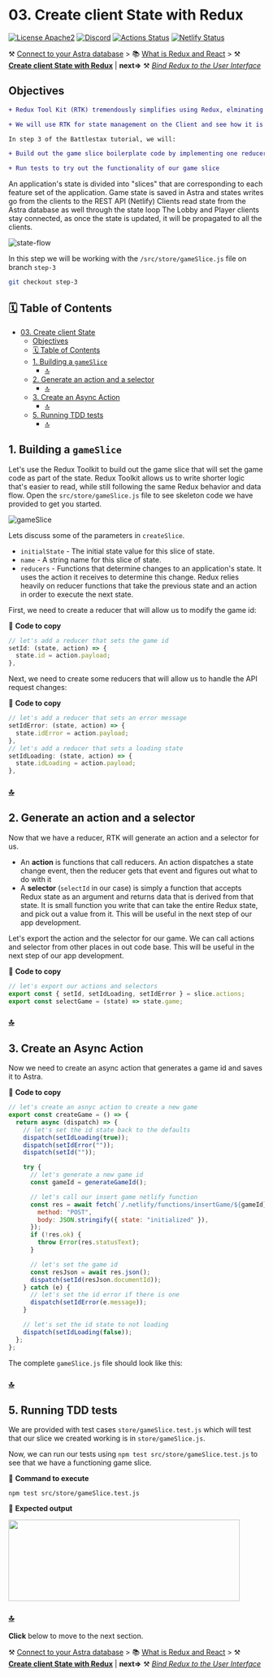 # 03. Create client State with Redux

[![License Apache2](https://img.shields.io/hexpm/l/plug.svg)](http://www.apache.org/licenses/LICENSE-2.0)
[![Discord](https://img.shields.io/discord/685554030159593522)](https://discord.com/widget?id=685554030159593522&theme=dark)
[![Actions Status](https://github.com/DataStax-Academy/battlestax/workflows/BattleStax%20Tests/badge.svg)](https://github.com/DataStax-Academy/battlestax/actions) 
[![Netlify Status](https://api.netlify.com/api/v1/badges/e265340f-c6a6-4d7b-b24c-438b87c67876/deploy-status)](https://app.netlify.com/sites/battlestax-tutorial/deploys)

⚒️ [Connect to your Astra database](./README_step02.md) > 📚 [What is Redux and React](./README_Redux_React.md) > ⚒️ **[Create client State with Redux](#)** |  **next=>** ⚒️ *[Bind Redux to the User Interface](./README_step04.md)*

## Objectives 

```diff
+ Redux Tool Kit (RTK) tremendously simplifies using Redux, elminating most of the issues most people have when using it.

+ We will use RTK for state management on the Client and see how it is working with Astra.

In step 3 of the Battlestax tutorial, we will:

+ Build out the game slice boilerplate code by implementing one reducer, exporting an action and a selector

+ Run tests to try out the functionality of our game slice
```

An application's state is divided into "slices" that are corresponding to each feature set of the application. 
Game state is saved in Astra and states writes go from the clients to the REST API (Netlify)
Clients read state from the Astra database as well through the state loop
The Lobby and Player clients stay connected, as once the state is updated, it will be propagated to all the clients.

![state-flow](./tutorial/state-flow.png)

In this step we will be working with the `/src/store/gameSlice.js` file on branch `step-3`

```bash
git checkout step-3
```

## 🗓️ Table of Contents

- [03. Create client State](#03-create-client-state)
  - [Objectives](#objectives)
  - [🗓️ Table of Contents](#️-table-of-contents)
  - [1. Building a `gameSlice`](#1-building-a-gameslice)
    - [🔝](#)
  - [2. Generate an action and a selector](#2-generate-an-action-and-a-selector)
    - [🔝](#-1)
  - [3. Create an Async Action](#3-create-an-async-action)
    - [🔝](#-2)
  - [5. Running TDD tests](#5-running-tdd-tests)
    - [🔝](#-3)

## 1. Building a `gameSlice`

Let's use the  Redux Toolkit to build out the game slice that will set the game code as part of the state. Redux Toolkit allows us to write shorter logic that's easier to read, while still following the same Redux behavior and data flow. Open the `src/store/gameSlice.js` file to see skeleton code we have provided to get you started.

![gameSlice](./tutorial/gameSlice.png)

Lets discuss some of the parameters in `createSlice`.

* `initialState` - The initial state value for this slice of state.
* `name` - A string name for this slice of state. 
* `reducers` - Functions that determine changes to an application's state. It uses the action it receives to determine this change. Redux relies heavily on reducer functions that take the previous state and an action in order to execute the next state.

First, we need to create a reducer that will allow us to modify the game id: 

📘 **Code to copy**

```javascript
// let's add a reducer that sets the game id
setId: (state, action) => {
  state.id = action.payload;
},
```

Next, we need to create some reducers that will allow us to handle the API request changes: 

📘 **Code to copy**

```javascript
// let's add a reducer that sets an error message
setIdError: (state, action) => {
  state.idError = action.payload;
},
// let's add a reducer that sets a loading state
setIdLoading: (state, action) => {
  state.idLoading = action.payload;
},
```

### [🔝](#%EF%B8%8F-table-of-contents)

## 2. Generate an action and a selector

Now that we have a reducer, RTK will generate an action and a selector for us. 
* An **action** is functions that call reducers. An action dispatches a state change event, then the reducer gets that event and figures out what to do with it
* A **selector** (`selectId` in our case) is simply a function that accepts Redux state as an argument and returns data that is derived from that state. It is small function you write that can take the entire Redux state, and pick out a value from it. This will be useful in the next step of our app development.

Let's export the action and the selector for our game. We can call actions and selector from other places in out code base. This will be useful in the next step of our app development.

📘 **Code to copy**

```javascript
// let's export our actions and selectors
export const { setId, setIdLoading, setIdError } = slice.actions;
export const selectGame = (state) => state.game;
```

### [🔝](#%EF%B8%8F-table-of-contents)


## 3. Create an Async Action

Now we need to create an async action that generates a game id and saves it to Astra.

📘 **Code to copy**

```javascript
// let's create an asnyc action to create a new game
export const createGame = () => {
  return async (dispatch) => {
    // let's set the id state back to the defaults
    dispatch(setIdLoading(true));
    dispatch(setIdError(""));
    dispatch(setId(""));

    try {
      // let's generate a new game id
      const gameId = generateGameId();

      // let's call our insert game netlify function
      const res = await fetch(`/.netlify/functions/insertGame/${gameId}`, {
        method: "POST",
        body: JSON.stringify({ state: "initialized" }),
      });
      if (!res.ok) {
        throw Error(res.statusText);
      }

      // let's set the game id
      const resJson = await res.json();
      dispatch(setId(resJson.documentId));
    } catch (e) {
      // let's set the id error if there is one
      dispatch(setIdError(e.message));
    }

    // let's set the id state to not loading
    dispatch(setIdLoading(false));
  };
};
```

The complete `gameSlice.js` file should look like this:

### [🔝](#%EF%B8%8F-table-of-contents)

## 5. Running TDD tests

We are provided with test cases `store/gameSlice.test.js` which will test that our slice we created working is in `store/gameSlice.js`. 

Now, we can run our tests using `npm test src/store/gameSlice.test.js` to see that we have a functioning game slice.

📘 **Command to execute**

`npm test src/store/gameSlice.test.js`

📗 **Expected output**

<img src="./tutorial/slice-test.png" width="455" height="160">

### [🔝](#%EF%B8%8F-table-of-contents)

**Click** below to move to the next section.

⚒️ [Connect to your Astra database](./README_step02.md) > 📚 [What is Redux and React](./README_Redux_React.md) > ⚒️ **[Create client State with Redux](#)** |  **next=>** ⚒️ *[Bind Redux to the User Interface](./README_step04.md)*


